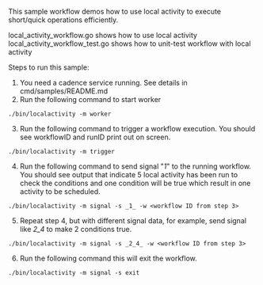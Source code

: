 This sample workflow demos how to use local activity to execute short/quick operations efficiently.

local_activity_workflow.go shows how to use local activity
local_activity_workflow_test.go shows how to unit-test workflow with local activity

Steps to run this sample:
1) You need a cadence service running. See details in cmd/samples/README.md
2) Run the following command to start worker
```
./bin/localactivity -m worker
```
3) Run the following command to trigger a workflow execution. You should see workflowID and runID print out on screen.
```
./bin/localactivity -m trigger
```
4) Run the following command to send signal "_1_" to the running workflow. You should see output that indicate 5 local activity has been run to check the conditions and one condition will be true which result in one activity to be scheduled.
```
./bin/localactivity -m signal -s _1_ -w <workflow ID from step 3>
```
5) Repeat step 4, but with different signal data, for example, send signal like _2_4_ to make 2 conditions true.
```
./bin/localactivity -m signal -s _2_4_ -w <workflow ID from step 3>
```
6) Run the following command this will exit the workflow.
```
./bin/localactivity -m signal -s exit
```